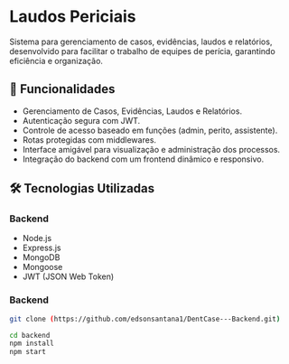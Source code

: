 # **Laudos Periciais**  

Sistema para gerenciamento de casos, evidências, laudos e relatórios, desenvolvido para facilitar o trabalho de equipes de perícia, garantindo eficiência e organização.

## 🚀 **Funcionalidades**
- Gerenciamento de Casos, Evidências, Laudos e Relatórios.
- Autenticação segura com JWT.
- Controle de acesso baseado em funções (admin, perito, assistente).
- Rotas protegidas com middlewares.
- Interface amigável para visualização e administração dos processos.
- Integração do backend com um frontend dinâmico e responsivo.

## 🛠️ **Tecnologias Utilizadas**

### **Backend**
- Node.js  
- Express.js  
- MongoDB  
- Mongoose  
- JWT (JSON Web Token)   

### **Backend**
```sh
git clone (https://github.com/edsonsantana1/DentCase---Backend.git)

cd backend
npm install
npm start
